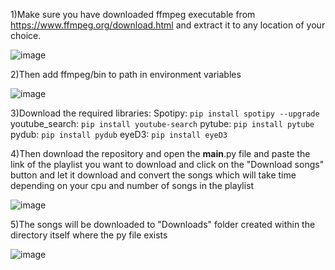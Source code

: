 1)Make sure you have downloaded ffmpeg executable from https://www.ffmpeg.org/download.html and extract it to any location of your choice.

![image](https://user-images.githubusercontent.com/74890659/128459452-62e3fcec-4c50-4d93-a074-23a1dc215666.png)

2)Then add ffmpeg/bin to path in environment variables

![image](https://user-images.githubusercontent.com/74890659/128459795-4761e777-8d14-4025-b395-40d6c67a5be5.png)

3)Download the required libraries:
Spotipy:
```pip install spotipy --upgrade```
youtube_search:
```pip install youtube-search```
pytube:
```pip install pytube```
pydub:
```pip install pydub```
eyeD3:
```pip install eyeD3```


4)Then download the repository and open the __main__.py file and paste the link of the playlist you want to 
download and click on the "Download songs" button and let it download and convert the songs which will take 
time depending on your cpu and number of songs in the playlist

![image](https://user-images.githubusercontent.com/74890659/128459967-6c0b7b94-4ea0-43b3-a509-e3f906a876da.png)

5)The songs will be downloaded to "Downloads" folder created within the directory itself where the py file exists

![image](https://user-images.githubusercontent.com/74890659/130122888-4063f898-22de-4df9-95e2-fbdaaf3c9ecf.png)
